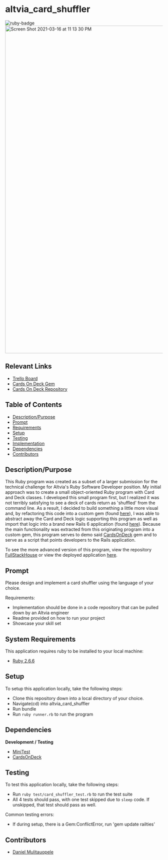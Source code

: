 # altvia_card_shuffler

<img src="https://img.shields.io/badge/ruby-v2.6.6-red" title="ruby-badge">

<img width="1049" alt="Screen Shot 2021-03-16 at 11 13 30 PM" src="https://user-images.githubusercontent.com/37354322/111418414-4f21a000-86ad-11eb-8066-6c02d30160f2.png">

## Relevant Links
* [Trello Board](https://trello.com/b/r1uKJ90v/altvia-technical-challenge)
* [Cards On Deck Gem](https://rubygems.org/gems/cards_on_deck)
* [Cards On Deck Repository](https://github.com/DanielMulitauopele/CardsOnDeck)


## Table of Contents

* [Description/Purpose](#descriptionpurpose)
* [Prompt](#prompt)
* [Requirements](#system-requirements)
* [Setup](#setup)
* [Testing](#testing)
* [Implementation](#implementation)
* [Dependencies](#dependencies)
* [Contributors](#contributors)

## Description/Purpose

This Ruby program was created as a subset of a larger submission for the technical challenge for Altvia's Ruby Software Developer position. My initial approach was to create a small object-oriented Ruby program with Card and Deck classes. I developed this small program first, but I realized it was not terribly satisfying to see a deck of cards return as 'shuffled' from the command line. As a result, I decided to build something a little more visual and, by refactoring this code into a custom gem (found [here](https://github.com/DanielMulitauopele/CardsOnDeck)), I was able to abstract away the Card and Deck logic supporting this program as well as import that logic into a brand new Rails 6 application (found [here](https://github.com/DanielMulitauopele/FullStackHouse)). Because the main functionality was extracted from this originating program into a custom gem, this program serves to demo said [CardsOnDeck](https://github.com/DanielMulitauopele/CardsOnDeck) gem and to serve as a script that points developers to the Rails application. 

To see the more advanced version of this program, view the repository [FullStackHouse](https://github.com/DanielMulitauopele/FullStackHouse) or view the deployed application [here](https://immense-reaches-91193.herokuapp.com/).

## Prompt

Please design and implement a card shuffler using the language of your choice.

Requirements: 

* Implementation should be done in a code repository that can be pulled down by an Altvia engineer
* Readme provided on how to run your project
* Showcase your skill set

## System Requirements

This application requires ruby to be installed to your local
machine:

* [Ruby 2.6.6](https://www.ruby-lang.org/en/)

## Setup

To setup this application locally, take the following steps:

* Clone this repository down into a local directory of your choice.
* Navigate(cd) into altvia_card_shuffler
* Run bundle
* Run `ruby runner.rb` to run the program

## Dependencies

**Development / Testing**

* [MiniTest](https://github.com/seattlerb/minitest)
* [CardsOnDeck](https://github.com/DanielMulitauopele/CardsOnDeck)

## Testing

To test this application locally, take the following steps:

* Run `ruby test/card_shuffler_test.rb` to run the test suite
* All 4 tests should pass, with one test skipped due to `sleep` code. If unskipped, that test should pass as well. 

Common testing errors:

* If during setup, there is a Gem:ConflictError, run 'gem update railties'

## Contributors

* [Daniel Mulitauopele](https://github.com/DanielMulitauopele)
